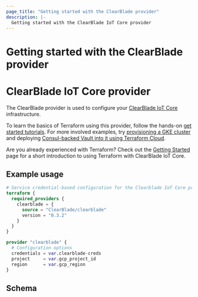 ```yaml
---
page_title: "Getting started with the ClearBlade provider"
description: |-
  Getting started with the ClearBlade IoT Core provider
---
```


# Getting started with the ClearBlade provider

# ClearBlade IoT Core provider

The ClearBlade provider is used to configure your [ClearBlade IoT Core](https://iot.clearblade.com/iot-core/) infrastructure.

To learn the basics of Terraform using this provider, follow the hands-on
[get started tutorials](https://developer.hashicorp.com/terraform/tutorials/gcp-get-started/infrastructure-as-code).
For more involved examples, try [provisioning a GKE cluster](https://learn.hashicorp.com/tutorials/terraform/gke)
and deploying [Consul-backed Vault into it using Terraform Cloud](https://learn.hashicorp.com/tutorials/terraform/kubernetes-consul-vault-pipeline).

Are you already experienced with Terraform? Check out the [Getting Started](/docs/guides/getting_started.md)
page for a short introduction to using Terraform with ClearBlade IoT Core.

## Example usage

```terraform
# Service credential-based configuration for the Clearblade IoT Core provider
terraform {
  required_providers {
    clearblade = {
      source = "ClearBlade/clearblade"
      version = "0.3.2"
    }
  }
}

provider "clearblade" {
  # Configuration options
  credentials = var.clearblade-creds
  project     = var.gcp_project_id
  region      = var.gcp_region
}
```

<!-- schema generated by tfplugindocs -->
## Schema
